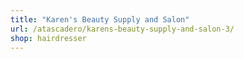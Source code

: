 ```yaml
---
title: "Karen's Beauty Supply and Salon"
url: /atascadero/karens-beauty-supply-and-salon-3/
shop: hairdresser
---
```

